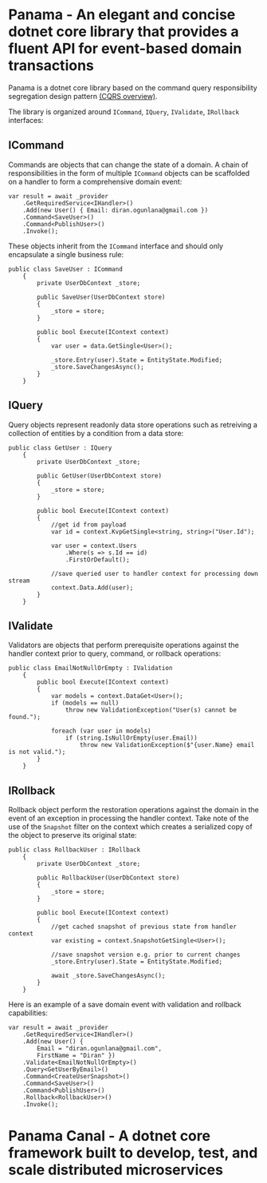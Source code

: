 # Panama - An elegant and concise dotnet core library that provides a  fluent API for event-based domain transactions  

Panama is a dotnet core library based on the command query responsibility segregation design pattern [(CQRS overview)](https://learn.microsoft.com/en-us/azure/architecture/patterns/cqrs). 

The library is organized around `ICommand`, `IQuery`, `IValidate`, `IRollback` interfaces:

## ICommand
Commands are objects that can change the state of a domain. A chain of responsibilities in the form of multiple `ICommand` objects can be scaffolded on a handler to form a comprehensive domain event:

```
var result = await _provider
	.GetRequiredService<IHandler>()
	.Add(new User() { Email: diran.ogunlana@gmail.com })
	.Command<SaveUser>()
	.Command<PublishUser>()
	.Invoke();
```

These objects inherit from the `ICommand` interface and should only encapsulate a single business rule:
```
public class SaveUser : ICommand
    {
		private UserDbContext _store;
		
		public SaveUser(UserDbContext store)
		{
			_store = store;
		}
	
        public bool Execute(IContext context)
        {
			var user = data.GetSingle<User>();
		
			_store.Entry(user).State = EntityState.Modified;
			_store.SaveChangesAsync();
        }
    }
```

## IQuery
Query objects represent readonly data store operations such as retreiving a collection of entities by a condition from a data store:

```
public class GetUser : IQuery
    {
		private UserDbContext _store;
		
		public GetUser(UserDbContext store)
		{
			_store = store;
		}
	
        public bool Execute(IContext context)
        {
			//get id from payload
			var id = context.KvpGetSingle<string, string>("User.Id");
			
			var user = context.Users
				.Where(s => s.Id == id)
				.FirstOrDefault();
			
			//save queried user to handler context for processing down stream
			context.Data.Add(user);
        }
    }
```

## IValidate
Validators are objects that perform prerequisite operations against the handler context prior to query, command, or rollback operations: 
```
public class EmailNotNullOrEmpty : IValidation
    {
        public bool Execute(IContext context)
        {
            var models = context.DataGet<User>();
            if (models == null)
                throw new ValidationException("User(s) cannot be found.");

            foreach (var user in models)
                if (string.IsNullOrEmpty(user.Email))
                    throw new ValidationException($"{user.Name} email is not valid.");
        }
    }
```

## IRollback
Rollback object perform the restoration operations against the domain in the event of an exception in processing the handler context. Take note of the use of the `Snapshot` filter on the context which creates a serialized copy of the object to preserve its original state:
```
public class RollbackUser : IRollback
    {
		private UserDbContext _store;
		
		public RollbackUser(UserDbContext store)
		{
			_store = store;
		}
	
        public bool Execute(IContext context)
        {
			//get cached snapshot of previous state from handler context
			var existing = context.SnapshotGetSingle<User>();
			
			//save snapshot version e.g. prior to current changes
			_store.Entry(user).State = EntityState.Modified;
			
			await _store.SaveChangesAsync();
        }
    }
```

Here is an example of a save domain event with validation and rollback capabilities: 
```
var result = await _provider
	.GetRequiredService<IHandler>()
	.Add(new User() { 
		Email = "diran.ogunlana@gmail.com", 
		FirstName = "Diran" })
	.Validate<EmailNotNullOrEmpty>()
	.Query<GetUserByEmail>()
	.Command<CreateUserSnapshot>()
	.Command<SaveUser>()
	.Command<PublishUser>()
	.Rollback<RollbackUser>()
	.Invoke();
```

# Panama Canal - A dotnet core framework built to develop, test, and scale distributed microservices

